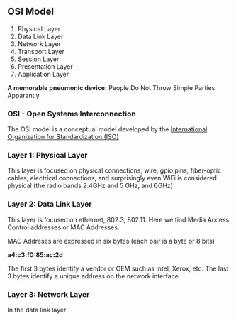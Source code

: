 ## OSI Model

1. Physical Layer
2. Data Link Layer
3. Network Layer
4. Transport Layer
5. Session Layer
6. Presentation Layer
7. Application Layer

**A memorable pneumonic device:** People Do Not Throw Simple Parties Apparantly

### OSI - Open Systems Interconnection

The OSI model is a conceptual model developed by the [International Organization for Standardization (ISO)](https://www.iso.org/sectors/it-technologies)

### Layer 1: Physical Layer

This layer is focused on physical connections, wire, gpio pins, fiber-optic cables, electrical connections, and surprisingly even WiFi is considered physical (the radio bands 2.4GHz and 5 GHz, and 6GHz)

### Layer 2: Data Link Layer

This layer is focused on ethernet, 802.3, 802.11. Here we find Media Access Control addresses or MAC Addresses.

MAC Addreses are expressed in six bytes (each pair is a byte or 8 bits) 

**a4:c3:f0:85:ac:2d**

The first 3 bytes identify a vendor or OEM such as Intel, Xerox, etc.
The last 3 bytes identify a unique address on the network interface

### Layer 3: Network Layer

In the data link layer

